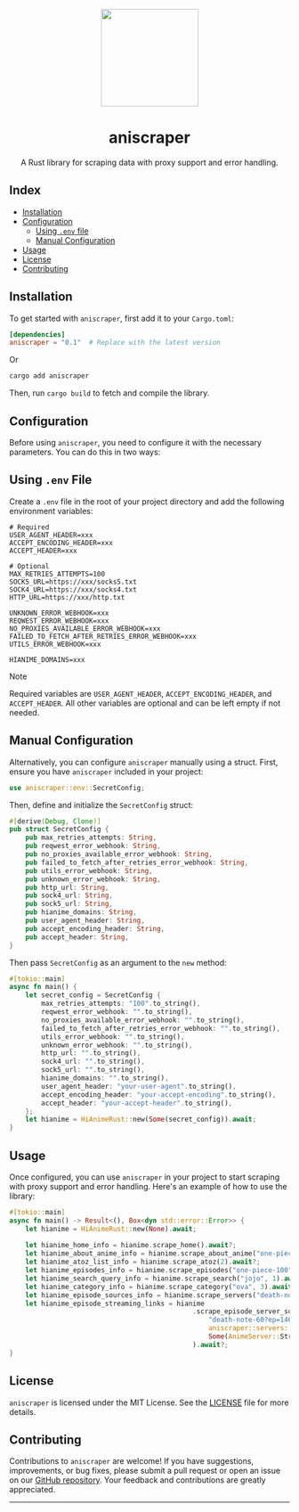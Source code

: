 <p align="center"><img src="https://github.com/user-attachments/assets/87ace4a6-a3ed-4c7c-903c-2b055628cc54" width="175"/></p>

<h1 align="center">aniscraper</h1>

<p align="center">
  A Rust library for scraping data with proxy support and error handling.
</p>

## Index

- [Installation](#installation)
- [Configuration](#configuration)
  - [Using `.env` file](#using-env-file)
  - [Manual Configuration](#manual-configuration)
- [Usage](#usage)
- [License](#license)
- [Contributing](#contributing)

##  <span id="installation">Installation</span>

To get started with `aniscraper`, first add it to your `Cargo.toml`:

```toml
[dependencies]
aniscraper = "0.1"  # Replace with the latest version
```

Or

```bash
cargo add aniscraper
```

Then, run `cargo build` to fetch and compile the library.

##  <span id="configuration">Configuration</span>

Before using `aniscraper`, you need to configure it with the necessary parameters. You can do this in two ways:

##  <span id="using-env-file">Using `.env` File</span>

Create a `.env` file in the root of your project directory and add the following environment variables:

```env
# Required
USER_AGENT_HEADER=xxx
ACCEPT_ENCODING_HEADER=xxx
ACCEPT_HEADER=xxx

# Optional
MAX_RETRIES_ATTEMPTS=100
SOCK5_URL=https://xxx/socks5.txt
SOCK4_URL=https://xxx/socks4.txt
HTTP_URL=https://xxx/http.txt

UNKNOWN_ERROR_WEBHOOK=xxx
REQWEST_ERROR_WEBHOOK=xxx
NO_PROXIES_AVAILABLE_ERROR_WEBHOOK=xxx
FAILED_TO_FETCH_AFTER_RETRIES_ERROR_WEBHOOK=xxx
UTILS_ERROR_WEBHOOK=xxx

HIANIME_DOMAINS=xxx
```

>[!NOTE]
>Required variables are `USER_AGENT_HEADER`, `ACCEPT_ENCODING_HEADER`, and `ACCEPT_HEADER`. All other variables are optional and can be left empty if not needed.

##  <span id="manual-configuration">Manual Configuration</span>

Alternatively, you can configure `aniscraper` manually using a struct. First, ensure you have `aniscraper` included in your project:

```rust
use aniscraper::env::SecretConfig;
```

Then, define and initialize the `SecretConfig` struct:

```rust
#[derive(Debug, Clone)]
pub struct SecretConfig {
    pub max_retries_attempts: String,
    pub reqwest_error_webhook: String,
    pub no_proxies_available_error_webhook: String,
    pub failed_to_fetch_after_retries_error_webhook: String,
    pub utils_error_webhook: String,
    pub unknown_error_webhook: String,
    pub http_url: String,
    pub sock4_url: String,
    pub sock5_url: String,
    pub hianime_domains: String,
    pub user_agent_header: String,
    pub accept_encoding_header: String,
    pub accept_header: String,
}
```

Then pass `SecretConfig` as an argument to the `new` method:

```rust
#[tokio::main]
async fn main() {
    let secret_config = SecretConfig {
        max_retries_attempts: "100".to_string(),
        reqwest_error_webhook: "".to_string(),
        no_proxies_available_error_webhook: "".to_string(),
        failed_to_fetch_after_retries_error_webhook: "".to_string(),
        utils_error_webhook: "".to_string(),
        unknown_error_webhook: "".to_string(),
        http_url: "".to_string(),
        sock4_url: "".to_string(),
        sock5_url: "".to_string(),
        hianime_domains: "".to_string(),
        user_agent_header: "your-user-agent".to_string(),
        accept_encoding_header: "your-accept-encoding".to_string(),
        accept_header: "your-accept-header".to_string(),
    };
    let hianime = HiAnimeRust::new(Some(secret_config)).await;
}
```

##  <span id="usage">Usage</span>

Once configured, you can use `aniscraper` in your project to start scraping with proxy support and error handling. Here's an example of how to use the library:

```rust
#[tokio::main]
async fn main() -> Result<(), Box<dyn std::error::Error>> {
    let hianime = HiAnimeRust::new(None).await;
    
    let hianime_home_info = hianime.scrape_home().await?;
    let hianime_about_anime_info = hianime.scrape_about_anime("one-piece-100").await?;
    let hianime_atoz_list_info = hianime.scrape_atoz(2).await?;
    let hianime_episodes_info = hianime.scrape_episodes("one-piece-100").await?;
    let hianime_search_query_info = hianime.scrape_search("jojo", 1).await?;
    let hianime_category_info = hianime.scrape_category("ova", 3).await?;
    let hianime_episode_sources_info = hianime.scrape_servers("death-note-60?ep=1464").await?;
    let hianime_episode_streaming_links = hianime
                                              .scrape_episode_server_source(
                                                  "death-note-60?ep=1464",
                                                  aniscraper::servers::EpisodeType::Sub,
                                                  Some(AnimeServer::Streamtape)
                                              ).await?;
}
```

##  <span id="license">License</span>

`aniscraper` is licensed under the MIT License. See the [LICENSE](LICENSE) file for more details.

##  <span id="contributing">Contributing</span>

Contributions to `aniscraper` are welcome! If you have suggestions, improvements, or bug fixes, please submit a pull request or open an issue on our [GitHub repository](https://github.com/your-username/aniscraper). Your feedback and contributions are greatly appreciated.

---

